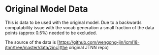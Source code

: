 # Original Model Data

This is data to be used with the original model.
Due to a backwards compatability issue with the vocab generation
a small fraction of the data points (approx 0.5%) needed to be excluded.

The source of the data is [https://github.com/wengong-jin/icml18-jtnn/tree/master/data/zinc](the original JTNN repo)
